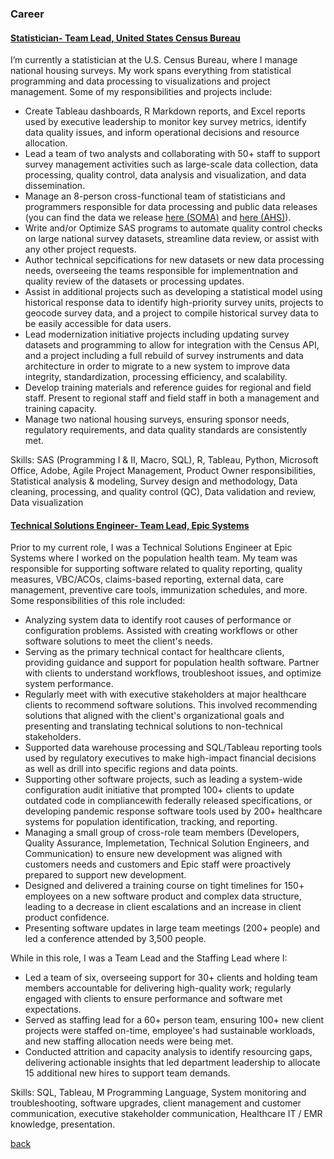 
### Career

#### <ins>Statistician- Team Lead, United States Census Bureau</ins>

I’m currently a statistician at the U.S. Census Bureau, where I manage national housing surveys. My work spans everything from statistical programming and data processing to visualizations and project management. Some of my responsibilities and projects include:
* Create Tableau dashboards, R Markdown reports, and Excel reports used by executive leadership to monitor key survey metrics, identify data quality issues, and inform operational decisions and resource allocation.
* Lead a team of two analysts and collaborating with 50+ staff to support survey management activities such as large-scale data collection, data processing, quality control, data analysis and visualization, and data dissemination.
* Manage an 8-person cross-functional team of statisticians and programmers responsible for data processing and public data releases (you can find the data we release [here (SOMA)](https://www.census.gov/programs-surveys/soma.html) and [here (AHS)](https://www.census.gov/programs-surveys/ahs.html)).
* Write and/or Optimize SAS programs to automate quality control checks on large national survey datasets, streamline data review, or assist with any other project requests.
* Author technical sepcifications for new datasets or new data processing needs, overseeing the teams responsible for implementnation and quality review of the datasets or processing updates.
* Assist in additional projects such as developing a statistical model using historical response data to identify high-priority survey units, projects to geocode survey data, and a project to compile historical survey data to be easily accessible for data users. 
* Lead modernization initiative projects including updating survey datasets and programming to allow for integration with the Census API, and a project including a full rebuild of survey instruments and data architecture in order to migrate to a new system to improve data integrity, standardization, processing efficiency, and scalability.
* Develop training materials and reference guides for regional and field staff. Present to regional staff and field staff in both a management and training capacity.
* Manage two national housing surveys, ensuring sponsor needs, regulatory requirements, and data quality standards are consistently met.

Skills: SAS (Programming I & II, Macro, SQL), R, Tableau, Python, Microsoft Office, Adobe, Agile Project Management, Product Owner responsibilities, Statistical analysis & modeling, Survey design and methodology, Data cleaning, processing, and quality control (QC), Data validation and review, Data visualization



#### <ins>Technical Solutions Engineer- Team Lead, Epic Systems</ins>

Prior to my current role, I was a Technical Solutions Engineer at Epic Systems where I worked on the population health team. My team was responsible for supporting software related to quality reporting, quality measures, VBC/ACOs, claims-based reporting, external data, care management, preventive care tools, immunization schedules, and more.  Some responsibilities of this role included:
* Analyzing system data to identify root causes of performance or configuration problems. Assisted with creating workflows or other software solutions to meet the client's needs.
* Serving as the primary technical contact for healthcare clients, providing guidance and support for population health software. Partner with clients to understand workflows, troubleshoot issues, and optimize system performance.
* Regularly meet with with executive stakeholders at major healthcare clients to recommend software solutions. This involved recommending solutions that aligned with the client's organizational goals and presenting and translating technical solutions to non-technical stakeholders.
* Supported data warehouse processing and SQL/Tableau reporting tools used by regulatory executives to make high-impact financial decisions as well as drill into specific regions and data points.
* Supporting other software projects, such as leading a system-wide configuration audit initiative that prompted 100+ clients to update outdated code in compliancewith federally released specifications, or developing pandemic response software tools used by 200+ healthcare systems for population identification, tracking, and reporting.
* Managing a small group of cross-role team members (Developers, Quality Assurance, Implemetation, Technical Solution Engineers, and Communication) to ensure new development was aligned with customers needs and customers and Epic staff were proactively prepared to support new development.
* Designed and delivered a training course on tight timelines for 150+ employees on a new software product and complex data structure, leading to a decrease in client escalations and an increase in client product confidence.
* Presenting software updates in large team meetings (200+ people) and led a conference attended by 3,500 people.

While in this role, I was a Team Lead and the Staffing Lead where I:
* Led a team of six, overseeing support for 30+ clients and holding team members accountable for delivering high-quality work; regularly engaged with clients to ensure performance and software met expectations.
* Served as staffing lead for a 60+ person team, ensuring 100+ new client projects were staffed on-time, employee's had sustainable workloads, and new staffing allocation needs were being met.
* Conducted attrition and capacity analysis to identify resourcing gaps, delivering actionable insights that led department leadership to allocate 15 additional new hires to support team demands.

Skills: SQL, Tableau, M Programming Language, System monitoring and troubleshooting, software upgrades, client management and customer communication, executive stakeholder communication, Healthcare IT / EMR knowledge, presentation.

[back](./)
